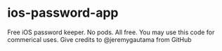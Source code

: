 # ios-password-app
Free iOS password keeper. No pods. All free.
You may use this code for commerical uses. Give credits to @jeremygautama from GitHub
